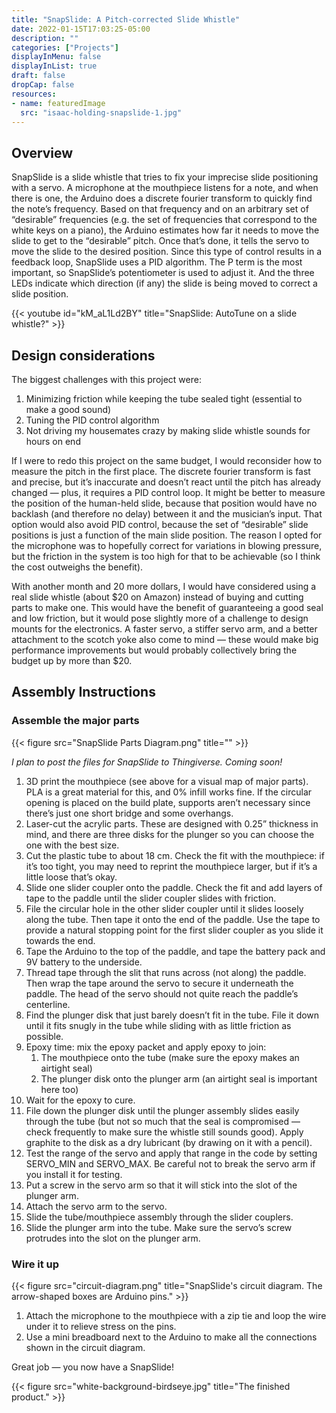 ```yaml
---
title: "SnapSlide: A Pitch-corrected Slide Whistle"
date: 2022-01-15T17:03:25-05:00
description: ""
categories: ["Projects"]
displayInMenu: false
displayInList: true
draft: false
dropCap: false
resources:
- name: featuredImage
  src: "isaac-holding-snapslide-1.jpg"
---
```


## Overview
SnapSlide is a slide whistle that tries to fix your imprecise slide positioning with a servo. A microphone at the mouthpiece listens for a note, and when there is one, the Arduino does a discrete fourier transform to quickly find the note’s frequency. Based on that frequency and on an arbitrary set of “desirable” frequencies (e.g. the set of frequencies that correspond to the white keys on a piano), the Arduino estimates how far it needs to move the slide to get to the “desirable” pitch. Once that’s done, it tells the servo to move the slide to the desired position. Since this type of control results in a feedback loop, SnapSlide uses a PID algorithm. The P term is the most important, so SnapSlide’s potentiometer is used to adjust it. And the three LEDs indicate which direction (if any) the slide is being moved to correct a slide position.

{{< youtube id="kM_aL1Ld2BY" title="SnapSlide: AutoTune on a slide whistle?" >}}

## Design considerations
The biggest challenges with this project were:
1. Minimizing friction while keeping the tube sealed tight (essential to make a good sound)
2. Tuning the PID control algorithm
3. Not driving my housemates crazy by making slide whistle sounds for hours on end

If I were to redo this project on the same budget, I would reconsider how to measure the pitch in the first place. The discrete fourier transform is fast and precise, but it’s inaccurate and doesn’t react until the pitch has already changed — plus, it requires a PID control loop. It might be better to measure the position of the human-held slide, because that position would have no backlash (and therefore no delay) between it and the musician’s input. That option would also avoid PID control, because the set of “desirable” slide positions is just a function of the main slide position. The reason I opted for the microphone was to hopefully correct for variations in blowing pressure, but the friction in the system is too high for that to be achievable (so I think the cost outweighs the benefit).

With another month and 20 more dollars, I would have considered using a real slide whistle (about $20 on Amazon) instead of buying and cutting parts to make one. This would have the benefit of guaranteeing a good seal and low friction, but it would pose slightly more of a challenge to design mounts for the electronics. A faster servo, a stiffer servo arm, and a better attachment to the scotch yoke also come to mind — these would make big performance improvements but would probably collectively bring the budget up by more than $20.

## Assembly Instructions

### Assemble the major parts

{{< figure src="SnapSlide Parts Diagram.png" title="" >}}

*I plan to post the files for SnapSlide to Thingiverse. Coming soon!*

1. 3D print the mouthpiece (see above for a visual map of major parts). PLA is a great material for this, and 0% infill works fine. If the circular opening is placed on the build plate, supports aren’t necessary since there’s just one short bridge and some overhangs.
2. Laser-cut the acrylic parts. These are designed with 0.25” thickness in mind, and there are three disks for the plunger so you can choose the one with the best size.
3. Cut the plastic tube to about 18 cm. Check the fit with the mouthpiece: if it’s too tight, you may need to reprint the mouthpiece larger, but if it’s a little loose that’s okay.
4. Slide one slider coupler onto the paddle. Check the fit and add layers of tape to the paddle until the slider coupler slides with friction.
5. File the circular hole in the other slider coupler until it slides loosely along the tube. Then tape it onto the end of the paddle. Use the tape to provide a natural stopping point for the first slider coupler as you slide it towards the end.
6. Tape the Arduino to the top of the paddle, and tape the battery pack and 9V battery to the underside.
7. Thread tape through the slit that runs across (not along) the paddle. Then wrap the tape around the servo to secure it underneath the paddle. The head of the servo should not quite reach the paddle’s centerline.
8. Find the plunger disk that just barely doesn’t fit in the tube. File it down until it fits snugly in the tube while sliding with as little friction as possible.
9. Epoxy time: mix the epoxy packet and apply epoxy to join:
   1.  The mouthpiece onto the tube (make sure the epoxy makes an airtight seal)
   2.  The plunger disk onto the plunger arm (an airtight seal is important here too)
10. Wait for the epoxy to cure.
11. File down the plunger disk until the plunger assembly slides easily through the tube (but not so much that the seal is compromised — check frequently to make sure the whistle still sounds good). Apply graphite to the disk as a dry lubricant (by drawing on it with a pencil).
12. Test the range of the servo and apply that range in the code by setting SERVO_MIN and SERVO_MAX. Be careful not to break the servo arm if you install it for testing.
13. Put a screw in the servo arm so that it will stick into the slot of the plunger arm.
14. Attach the servo arm to the servo.
15. Slide the tube/mouthpiece assembly through the slider couplers.
16. Slide the plunger arm into the tube. Make sure the servo’s screw protrudes into the slot on the plunger arm.

### Wire it up

{{< figure src="circuit-diagram.png" title="SnapSlide's circuit diagram. The arrow-shaped boxes are Arduino pins." >}}

1. Attach the microphone to the mouthpiece with a zip tie and loop the wire under it to relieve stress on the pins.
2. Use a mini breadboard next to the Arduino to make all the connections shown in the circuit diagram.

Great job — you now have a SnapSlide!

{{< figure src="white-background-birdseye.jpg" title="The finished product." >}}


